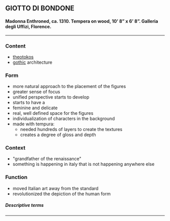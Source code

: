 <!-- order:4 -->
## GIOTTO DI BONDONE

#### Madonna Enthroned, ca. 1310. Tempera on wood, 10’ 8” x 6’ 8”. Galleria degli Uffizi, Florence.

---

### Content
- [theotokos](theotokos)
- [gothic](gothic) architecture

### Form
- more natural approach to the placement of the figures
- greater sense of focus
- unified perspective starts to develop
- starts to have a 
- feminine and delicate
- real, well defined space for the figures
- individualization of characters in the background
- made with tempura:
  - needed hundreds of layers to create the textures
  - creates a degree of gloss and depth

### Context
- "grandfather of the renaissance"
- something is happening in italy that is not happening anywhere else

### Function
- moved Italian art away from the standard
- revolutionized the depiction of the human form

##### Descriptive terms

---
